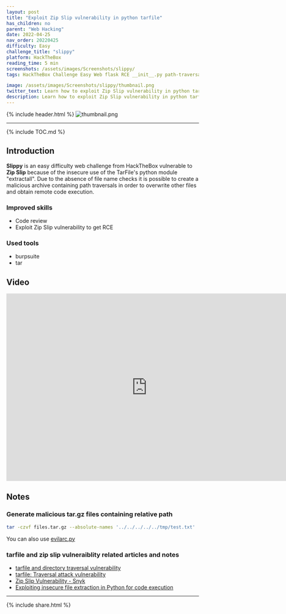 ```yaml
---
layout: post
title: "Exploit Zip Slip vulnerability in python tarfile"
has_children: no
parent: "Web Hacking"
date: 2022-04-25
nav_order: 20220425
difficulty: Easy
challenge_title: "slippy"
platform: HackTheBox
reading_time: 5 min
screenshots: /assets/images/Screenshots/slippy/
tags: HackTheBox Challenge Easy Web flask RCE __init__.py path-traversal python-tarfile code-review zip-slip

image: /assets/images/Screenshots/slippy/thumbnail.png
twitter_text: Learn how to exploit Zip Slip vulnerability in python tarfile! HackTheBox &quot;slippy&quot; wirteup is now available!
description: Learn how to exploit Zip Slip vulnerability in python tarfile! HackTheBox &quot;slippy&quot; wirteup is now available!
---
```


{% include header.html %}
![thumbnail.png]({{page.screenshots}}thumbnail.png)


***

{% include TOC.md %}

## Introduction
**Slippy** is an easy difficulty web challenge from HackTheBox vulnerable to **Zip Slip** because of the insecure use of the TarFile's python module "extractall".
Due to the absence of file name checks it is possible to create a malicious archive containing path traversals in order to overwrite other files and obtain remote code execution.

### Improved skills
- Code review
- Exploit Zip Slip vulnerability to get RCE

### Used tools
- burpsuite
- tar

## Video
<iframe width="736" height="491" src="https://www.youtube.com/embed/8eXutSxYhOQ" title="YouTube video player" frameborder="0" allow="accelerometer; autoplay; clipboard-write; encrypted-media; gyroscope; picture-in-picture" allowfullscreen></iframe>

## Notes
### Generate malicious tar.gz files containing relative path
```bash
tar -czvf files.tar.gz --absolute-names '../../../../../tmp/test.txt'
```
You can also use [evilarc.py](https://github.com/ptoomey3/evilarc/blob/master/evilarc.py)

### tarfile and zip slip vulneraiblity related articles and notes
- [tarfile and directory traversal vulnerability](https://mail.python.org/pipermail/python-dev/2007-August/074290.html)
- [tarfile: Traversal attack vulnerability](https://bugs.python.org/issue21109)
- [Zip Slip Vulnerability - Snyk](https://snyk.io/research/zip-slip-vulnerability)
- [Exploiting insecure file extraction in Python for code execution](https://ajinabraham.com/blog/exploiting-insecure-file-extraction-in-python-for-code-execution)


***


{% include share.html %}
